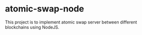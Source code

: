 # atomic-swap-node
This project is to implement atomic swap server between different blockchains using NodeJS. 
